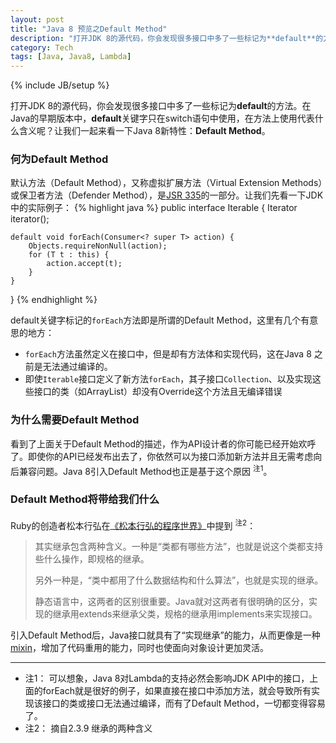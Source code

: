 ```yaml
---
layout: post
title: "Java 8 预览之Default Method"
description: "打开JDK 8的源代码，你会发现很多接口中多了一些标记为**default**的方法。在Java的早期版本中，**default**关键字只在swith语句中使用，在方法上使用代表什么含义呢？让我们一起来看一下Java 8新特性：**Default Method**"
category: Tech
tags: [Java, Java8, Lambda]
---
```

{% include JB/setup %}

打开JDK 8的源代码，你会发现很多接口中多了一些标记为**default**的方法。在Java的早期版本中，**default**关键字只在switch语句中使用，在方法上使用代表什么含义呢？让我们一起来看一下Java 8新特性：**Default Method**。

### 何为Default Method

默认方法（Default Method），又称虚拟扩展方法（Virtual Extension Methods）或保卫者方法（Defender Method），是[JSR 335](http://www.jcp.org/en/jsr/detail?id=335)的一部分。让我们先看一下JDK中的实际例子：
{% highlight java %}
public interface Iterable<T> {
    Iterator<T> iterator();

    default void forEach(Consumer<? super T> action) {
        Objects.requireNonNull(action);
        for (T t : this) {
            action.accept(t);
        }
    }
}
{% endhighlight %}

default关键字标记的`forEach`方法即是所谓的Default Method，这里有几个有意思的地方：

+ `forEach`方法虽然定义在接口中，但是却有方法体和实现代码，这在Java 8 之前是无法通过编译的。
+ 即使`Iterable`接口定义了新方法`forEach`，其子接口`Collection`、以及实现这些接口的类（如ArrayList）却没有Override这个方法且无编译错误

### 为什么需要Default Method

看到了上面关于Default Method的描述，作为API设计者的你可能已经开始欢呼了。即使你的API已经发布出去了，你依然可以为接口添加新方法并且无需考虑向后兼容问题。Java 8引入Default Method也正是基于这个原因 <sup>注1</sup>。

### Default Method将带给我们什么

Ruby的创造者松本行弘在[《松本行弘的程序世界》](http://book.douban.com/subject/6756090/)中提到 <sup>注2</sup>：
> 其实继承包含两种含义。一种是“类都有哪些方法”，也就是说这个类都支持些什么操作，即规格的继承。
>
> 另外一种是，“类中都用了什么数据结构和什么算法”，也就是实现的继承。
>
> 静态语言中，这两者的区别很重要。Java就对这两者有很明确的区分，实现的继承用extends来继承父类，规格的继承用implements来实现接口。

引入Default Method后，Java接口就具有了“实现继承”的能力，从而更像是一种[mixin](http://en.wikipedia.org/wiki/Mixin)，增加了代码重用的能力，同时也使面向对象设计更加灵活。

-------------------

* 注1： 可以想象，Java 8对Lambda的支持必然会影响JDK API中的接口，上面的forEach就是很好的例子，如果直接在接口中添加方法，就会导致所有实现该接口的类或接口无法通过编译，而有了Default Method，一切都变得容易了。
* 注2： 摘自2.3.9 继承的两种含义

